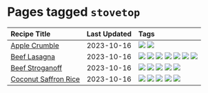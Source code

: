 # Pages tagged `stovetop`

|Recipe Title|Last Updated|Tags
|:---|:---|:---|
|[Apple Crumble](../recipes/applecrumble.md)|2023-10-16|[![](https://img.shields.io/badge/tag-dessert-1d5152)](../tags/dessert.md) [![](https://img.shields.io/badge/tag-stovetop-e2596)](../tags/stovetop.md)|
|[Beef Lasagna](../recipes/beeflasagna.md)|2023-10-16|[![](https://img.shields.io/badge/tag-baked-f05668)](../tags/baked.md) [![](https://img.shields.io/badge/tag-beef-c6d429)](../tags/beef.md) [![](https://img.shields.io/badge/tag-dinner-062ab)](../tags/dinner.md) [![](https://img.shields.io/badge/tag-easy-e5c1d4)](../tags/easy.md) [![](https://img.shields.io/badge/tag-italian-10cdd6)](../tags/italian.md) [![](https://img.shields.io/badge/tag-pasta-1754e4)](../tags/pasta.md) [![](https://img.shields.io/badge/tag-stovetop-e2596)](../tags/stovetop.md)|
|[Beef Stroganoff](../recipes/beefstroganoff.md)|2023-10-16|[![](https://img.shields.io/badge/tag-beef-c6d429)](../tags/beef.md) [![](https://img.shields.io/badge/tag-dairy-4e6ea)](../tags/dairy.md) [![](https://img.shields.io/badge/tag-dinner-062ab)](../tags/dinner.md) [![](https://img.shields.io/badge/tag-russian-517a72)](../tags/russian.md) [![](https://img.shields.io/badge/tag-stovetop-e2596)](../tags/stovetop.md)|
|[Coconut Saffron Rice](../recipes/coconutsaffronrice.md)|2023-10-16|[![](https://img.shields.io/badge/tag-expensive-d4602a)](../tags/expensive.md) [![](https://img.shields.io/badge/tag-rice-427cd)](../tags/rice.md) [![](https://img.shields.io/badge/tag-sides-d5a11)](../tags/sides.md) [![](https://img.shields.io/badge/tag-stovetop-e2596)](../tags/stovetop.md) [![](https://img.shields.io/badge/tag-thai-6d71)](../tags/thai.md)|
